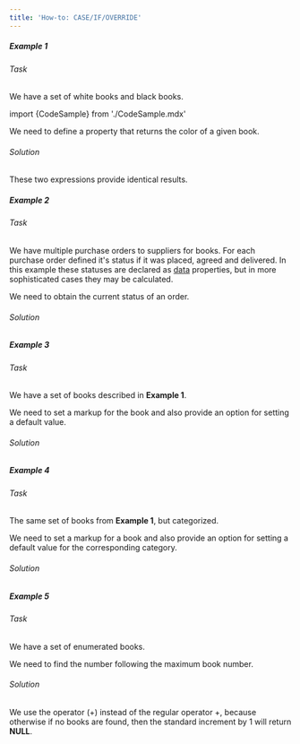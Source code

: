 ```yaml
---
title: 'How-to: CASE/IF/OVERRIDE'
---
```


##### Example 1

###### Task

We have a set of white books and black books.

import {CodeSample} from './CodeSample.mdx'

<CodeSample url="https://documentation.lsfusion.org/sample?file=UseCaseCIO&block=sample1"/>

We need to define a property that returns the color of a given book.

###### Solution

<CodeSample url="https://documentation.lsfusion.org/sample?file=UseCaseCIO&block=solution1"/>

These two expressions provide identical results.

##### Example 2

###### Task

We have multiple purchase orders to suppliers for books. For each purchase order defined it's status if it was placed, agreed and delivered. In this example these statuses are declared as [data](Data_properties_DATA.md) properties, but in more sophisticated cases they may be calculated.

<CodeSample url="https://documentation.lsfusion.org/sample?file=UseCaseCIO&block=sample2"/>

We need to obtain the current status of an order.

###### Solution

<CodeSample url="https://documentation.lsfusion.org/sample?file=UseCaseCIO&block=solution2"/>

##### Example 3

###### Task

We have a set of books described in **Example 1**.

We need to set a markup for the book and also provide an option for setting a default value.

###### Solution

<CodeSample url="https://documentation.lsfusion.org/sample?file=UseCaseCIO&block=solution3"/>

##### Example 4

###### Task

The same set of books from **Example 1**, but categorized.

<CodeSample url="https://documentation.lsfusion.org/sample?file=UseCaseCIO&block=sample4"/>

We need to set a markup for a book and also provide an option for setting a default value for the corresponding category.

###### Solution

<CodeSample url="https://documentation.lsfusion.org/sample?file=UseCaseCIO&block=solution4"/>

##### Example 5

###### Task

We have a set of enumerated books.

<CodeSample url="https://documentation.lsfusion.org/sample?file=UseCaseCIO&block=sample5"/>

We need to find the number following the maximum book number.

###### Solution

<CodeSample url="https://documentation.lsfusion.org/sample?file=UseCaseCIO&block=solution5"/>

We use the operator (+) instead of the regular operator +, because otherwise if no books are found, then the standard increment by 1 will return **NULL**.
